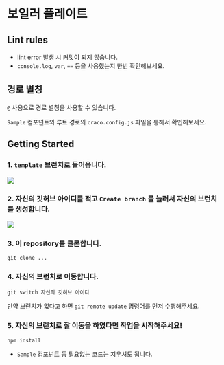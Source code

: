 # 보일러 플레이트

## Lint rules

- lint error 발생 시 커밋이 되지 않습니다.
- `console.log`, `var`, `==` 등을 사용했는지 한번 확인해보세요.

## 경로 별칭

`@` 사용으로 경로 별칭을 사용할 수 있습니다.

`Sample` 컴포넌트와 루트 경로의 `craco.config.js` 파일을 통해서 확인해보세요.

## Getting Started

### 1. `template` 브런치로 들어옵니다.

<img src="https://s3.us-west-2.amazonaws.com/secure.notion-static.com/b47f4ecf-4506-4916-828c-14bd524eae2d/%E1%84%89%E1%85%B3%E1%84%8F%E1%85%B3%E1%84%85%E1%85%B5%E1%86%AB%E1%84%89%E1%85%A3%E1%86%BA_2022-10-29_%E1%84%8B%E1%85%A9%E1%84%92%E1%85%AE_6.48.26.png?X-Amz-Algorithm=AWS4-HMAC-SHA256&X-Amz-Content-Sha256=UNSIGNED-PAYLOAD&X-Amz-Credential=AKIAT73L2G45EIPT3X45%2F20221029%2Fus-west-2%2Fs3%2Faws4_request&X-Amz-Date=20221029T095321Z&X-Amz-Expires=86400&X-Amz-Signature=5f48b5c68c082e1b2bf4e59c796fc4098376560bb79589febd2f436427d3438b&X-Amz-SignedHeaders=host&response-content-disposition=filename%3D%22%25E1%2584%2589%25E1%2585%25B3%25E1%2584%258F%25E1%2585%25B3%25E1%2584%2585%25E1%2585%25B5%25E1%2586%25AB%25E1%2584%2589%25E1%2585%25A3%25E1%2586%25BA%25202022-10-29%2520%25E1%2584%258B%25E1%2585%25A9%25E1%2584%2592%25E1%2585%25AE%25206.48.26.png%22&x-id=GetObject" />

### 2. 자신의 깃허브 아이디를 적고 `Create branch` 를 눌러서 자신의 브런치를 생성합니다.

<img src="https://s3.us-west-2.amazonaws.com/secure.notion-static.com/35daeb70-59c7-4c76-b132-e8878d899af0/%E1%84%89%E1%85%B3%E1%84%8F%E1%85%B3%E1%84%85%E1%85%B5%E1%86%AB%E1%84%89%E1%85%A3%E1%86%BA_2022-10-29_%E1%84%8B%E1%85%A9%E1%84%92%E1%85%AE_6.48.42.png?X-Amz-Algorithm=AWS4-HMAC-SHA256&X-Amz-Content-Sha256=UNSIGNED-PAYLOAD&X-Amz-Credential=AKIAT73L2G45EIPT3X45%2F20221029%2Fus-west-2%2Fs3%2Faws4_request&X-Amz-Date=20221029T095428Z&X-Amz-Expires=86400&X-Amz-Signature=ea7b0870090497d2d54f9a5452ed81f93e86eae7b68c12158442f88a9dd502e8&X-Amz-SignedHeaders=host&response-content-disposition=filename%3D%22%25E1%2584%2589%25E1%2585%25B3%25E1%2584%258F%25E1%2585%25B3%25E1%2584%2585%25E1%2585%25B5%25E1%2586%25AB%25E1%2584%2589%25E1%2585%25A3%25E1%2586%25BA%25202022-10-29%2520%25E1%2584%258B%25E1%2585%25A9%25E1%2584%2592%25E1%2585%25AE%25206.48.42.png%22&x-id=GetObject" />

### 3. 이 repository를 클론합니다.

`git clone ...`

### 4. 자신의 브런치로 이동합니다.

`git switch 자신의 깃허브 아이디`

만약 브런치가 없다고 하면 `git remote update` 명령어를 먼저 수행해주세요.

### 5. 자신의 브런치로 잘 이동을 하였다면 작업을 시작해주세요!

`npm install`

- `Sample` 컴포넌트 등 필요없는 코드는 지우셔도 됩니다.
